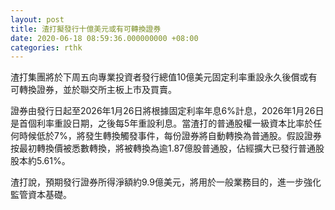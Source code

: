 ```yaml
---
layout: post
title: 渣打擬發行十億美元或有可轉換證券
date: 2020-06-18 08:59:36.000000000 +08:00
categories: rthk
---
```


渣打集團將於下周五向專業投資者發行總值10億美元固定利率重設永久後償或有可轉換證券，並於聯交所主板上市及買賣。

證券由發行日起至2026年1月26日將根據固定利率年息6%計息，2026年1月26日是首個利率重設日期，之後每5年重設利息。當渣打的普通股權一級資本比率於任何時候低於7%，將發生轉換觸發事件，每份證券將自動轉換為普通股。假設證券按最初轉換價被悉數轉換，將被轉換為逾1.87億股普通股，佔經擴大已發行普通股股本約5.61%。

渣打說，預期發行證券所得淨額約9.9億美元，將用於一般業務目的，進一步強化監管資本基礎。
